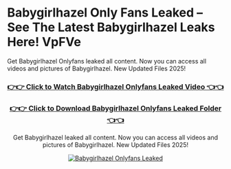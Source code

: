 # Babygirlhazel Only Fans Leaked – See The Latest Babygirlhazel Leaks Here! VpFVe

Get Babygirlhazel Onlyfans leaked all content. Now you can access all videos and pictures of Babygirlhazel. New Updated Files 2025!  
<div align="center">
  
### [👉👉 Click to Watch Babygirlhazel Onlyfans Leaked Video 👈👈](https://links2leaks.com/babygirlhazel)  
### [👉👉 Click to Download Babygirlhazel Onlyfans Leaked Folder 👈👈](https://links2leaks.com/babygirlhazel)  

Get Babygirlhazel leaked all content. Now you can access all videos and pictures of Babygirlhazel. New Updated Files 2025!  

[![Babygirlhazel Onlyfans Leaked](https://i.ibb.co/93hzkbrt/l2l.gif)](https://links2leaks.com/babygirlhazel)  

</div>

